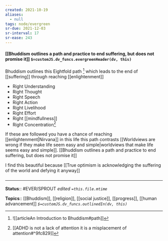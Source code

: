 ```yaml
---
created: 2021-10-19
aliases:
  - null
tags: node/evergreen
sr-due: 2021-12-03
sr-interval: 17
sr-ease: 243
---
```


#### [[Bhuddism outlines a path and practice to end suffering, but does not promise it]] `$=customJS.dv_funcs.evergreenHeader(dv, this)`

Bhuddism outlines this Eightfold path [^1] which leads to the end of [[suffering]] through reaching [[enlightenment]]
- Right Understanding
- Right Thought
- Right Speech
- Right Action
- Right Livelihood
- Right Effort
- Right [[mindfullness]] 
- Right Concentration[^2]

If these are followed you have a chance of reaching [[enlightenment|Nirvana]] in this life this path contrasts [[Worldviews are wrong if they make life seem easy and simple|worldviews that make life seems easy and simple]]. [[Bhuddism outlines a path and practice to end suffering, but does not promise it]]

I find this beautiful because [[True optimism is acknowledging the suffering of the world and defying it anyway]]

### <hr class="footnote"/>

**Status**:: #EVER/SPROUT 
*edited `=this.file.mtime`*

**Topics**:: [[Bhuddism]], [[religion]], [[social justice]], [[progress]], [[human advancement]]
*`$=customJS.dv_funcs.outlinedIn(dv, this)`*

[^1]: ![[articleAn Introduction to Bhuddism#path]]
[^2]: [[ADHD is not a lack of attention it is a misplacement of attention#^9fc829]]
